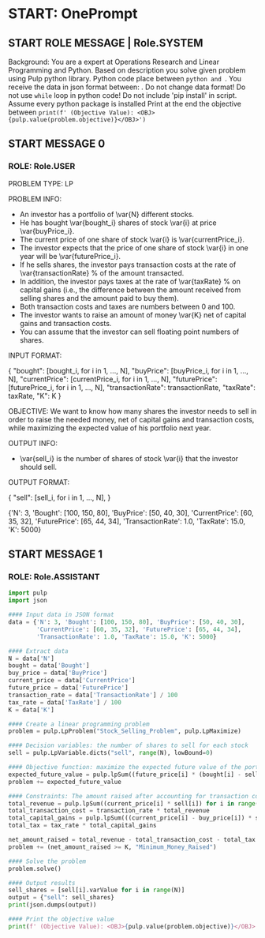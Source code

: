 # START: OnePrompt 
## START ROLE MESSAGE | Role.SYSTEM 
Background: You are a expert at Operations Research and Linear Programming and Python. Based on description you solve given problem using Pulp python library. Python code place between ```python and ```. You receive the data in json format between: <DATA></DATA>. Do not change data format! Do not use `while` loop in python code! Do not include 'pip install' in script. Assume every python package is installed Print at the end the objective between <OBJ></OBJ> `print(f' (Objective Value): <OBJ>{pulp.value(problem.objective)}</OBJ>')`  
## START MESSAGE 0 
### ROLE: Role.USER
<DESCRIPTION>
PROBLEM TYPE: LP

PROBLEM INFO: 

- An investor has a portfolio of \var{N} different stocks.
- He has bought \var{bought_i} shares of stock \var{i} at price \var{buyPrice_i}. 
- The current price of one share of stock \var{i} is \var{currentPrice_i}.
- The investor expects that the price of one share of stock \var{i} in one year will be \var{futurePrice_i}.
- If he sells shares, the investor pays transaction costs at the rate of \var{transactionRate} % of the amount transacted.
- In addition, the investor pays taxes at the rate of \var{taxRate} % on capital gains (i.e., the difference between the amount received from selling shares and the amount paid to buy them).
- Both transaction costs and taxes are numbers between 0 and 100.
- The investor wants to raise an amount of money \var{K} net of capital gains and transaction costs.
- You can assume that the investor can sell floating point numbers of shares.

INPUT FORMAT: 

{
    "bought": [bought_i, for i in 1, ..., N],
    "buyPrice": [buyPrice_i, for i in 1, ..., N],
    "currentPrice": [currentPrice_i, for i in 1, ..., N],
    "futurePrice": [futurePrice_i, for i in 1, ..., N],
    "transactionRate": transactionRate,
    "taxRate": taxRate,
    "K": K
}

OBJECTIVE: We want to know how many shares the investor needs to sell in order to raise the needed money, net of capital gains and transaction costs, while maximizing the expected value of his portfolio next year.

OUTPUT INFO:

- \var{sell_i} is the number of shares of stock \var{i} that the investor should sell.

OUTPUT FORMAT:

{
    "sell": [sell_i, for i in 1, ..., N],
}

</DESCRIPTION>
<DATA>
{'N': 3, 'Bought': [100, 150, 80], 'BuyPrice': [50, 40, 30], 'CurrentPrice': [60, 35, 32], 'FuturePrice': [65, 44, 34], 'TransactionRate': 1.0, 'TaxRate': 15.0, 'K': 5000}</DATA>


## START MESSAGE 1 
### ROLE: Role.ASSISTANT
```python
import pulp
import json

#### Input data in JSON format
data = {'N': 3, 'Bought': [100, 150, 80], 'BuyPrice': [50, 40, 30], 
        'CurrentPrice': [60, 35, 32], 'FuturePrice': [65, 44, 34], 
        'TransactionRate': 1.0, 'TaxRate': 15.0, 'K': 5000}

#### Extract data
N = data['N']
bought = data['Bought']
buy_price = data['BuyPrice']
current_price = data['CurrentPrice']
future_price = data['FuturePrice']
transaction_rate = data['TransactionRate'] / 100
tax_rate = data['TaxRate'] / 100
K = data['K']

#### Create a linear programming problem
problem = pulp.LpProblem("Stock_Selling_Problem", pulp.LpMaximize)

#### Decision variables: the number of shares to sell for each stock
sell = pulp.LpVariable.dicts("sell", range(N), lowBound=0)

#### Objective function: maximize the expected future value of the portfolio
expected_future_value = pulp.lpSum((future_price[i] * (bought[i] - sell[i])) for i in range(N))
problem += expected_future_value

#### Constraints: The amount raised after accounting for transaction costs and taxes must be at least K
total_revenue = pulp.lpSum((current_price[i] * sell[i]) for i in range(N))
total_transaction_cost = transaction_rate * total_revenue
total_capital_gains = pulp.lpSum(((current_price[i] - buy_price[i]) * sell[i]) for i in range(N))
total_tax = tax_rate * total_capital_gains

net_amount_raised = total_revenue - total_transaction_cost - total_tax
problem += (net_amount_raised >= K, "Minimum_Money_Raised")

#### Solve the problem
problem.solve()

#### Output results
sell_shares = [sell[i].varValue for i in range(N)]
output = {"sell": sell_shares}
print(json.dumps(output))

#### Print the objective value
print(f' (Objective Value): <OBJ>{pulp.value(problem.objective)}</OBJ>')
```

